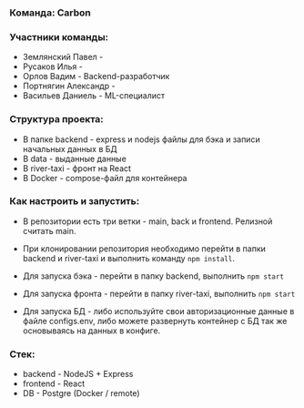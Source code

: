 ### Команда: Carbon

### Участники команды:
- Землянский Павел -
- Русаков Илья - 
- Орлов Вадим - Backend-разработчик
- Портнягин Александр - 
- Васильев Даниель - ML-специалист

### Структура проекта:
- В папке backend - express и nodejs файлы для бэка и записи начальных данных в БД
- В data - выданные данные
- В river-taxi - фронт на React
- В Docker - compose-файл для контейнера 

### Как настроить и запустить:
- В репозитории есть три ветки - main, back и frontend. Релизной считать main.

- При клонировании репозитория необходимо перейти в папки backend и river-taxi и выполнить команду `npm install`.
- Для запуска бэка - перейти в папку backend, выполнить `npm start`
- Для запуска фронта - перейти в папку river-taxi, выполнить `npm start`
- Для запуска БД - либо используйте свои авторизационные данные в файле configs.env, либо можете развернуть контейнер с БД так же основываясь на данных в конфиге.

### Стек:
- backend - NodeJS + Express
- frontend - React
- DB - Postgre (Docker / remote)
